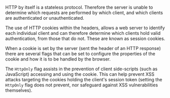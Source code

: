 HTTP by itself is a stateless protocol. Therefore the server is unable
to determine which requests are performed by which client, and which
clients are authenticated or unauthenticated.

The use of HTTP cookies
within the headers, allows a web server to identify each individual
client and can therefore determine which clients hold valid
authentication, from those that do not. These are known as session
cookies.

When a cookie is set by the server (sent the header of an
HTTP response) there are several flags that can be set to configure
the properties of the cookie and how it is to be handled by the
browser.

The `HttpOnly` flag assists in the prevention of client
side-scripts (such as JavaScript) accessing and using the cookie.
This can help prevent XSS attacks targeting the cookies holding the
client's session token (setting the `HttpOnly` flag does not prevent,
nor safeguard against XSS vulnerabilities themselves).